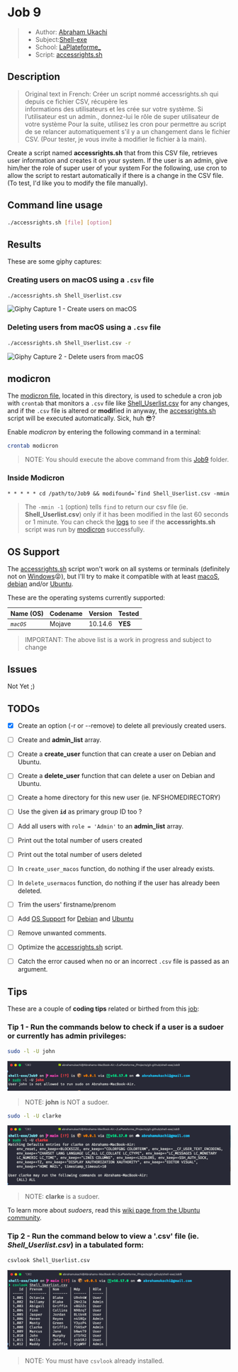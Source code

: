 # Job 9
> - Author: [Abraham Ukachi](https://github.com/abraham-ukachi) 
> - Subject:[Shell-exe](https://github.com/abraham-ukachi/shell-exe)
> - School: [LaPlateforme\_](https://laplateforme.io)
> - Script: [accessrights.sh](./accessrights.sh)



## Description
> Original text in French: 
> Créer un script nommé accessrights.sh qui depuis ce fichier CSV, récupère les \
> informations des utilisateurs et les crée sur votre système. 
> Si l’utilisateur est un admin., donnez-lui le rôle de super utilisateur de votre système
> Pour la suite, utilisez les cron pour permettre au script de se relancer automatiquement
> s'il y a un changement dans le fichier CSV. (Pour tester, je vous invite à modifier le fichier à la main).


Create a script named **accessrights.sh** that from this CSV file, retrieves user information and creates it on your system. If the user is an admin, give him/her the role of super user of your system For the following, use cron to allow the script to restart automatically if there is a change in the CSV file. (To test, I'd like you to modify the file manually).



## Command line usage


```sh
./accessrights.sh [file] [option]
```

## Results

These are some giphy captures:

### Creating users on macOS using a `.csv` file
```sh
./accessrights.sh Shell_Userlist.csv
```

![Giphy Capture 1 - Create users on macOS](./.screenshots/giphy_capture_1.gif)

### Deleting users from macOS using a `.csv` file

```sh
./accessrights.sh Shell_Userlist.csv -r
```
![Giphy Capture 2 - Delete users from macOS](./.screenshots/giphy_capture_2.gif)



## modicron

The [modicron file](modicron), located in this directory, is used to schedule a cron job with `crontab` that monitors a `.csv` file like [Shell_Userlist.csv](Shell_Userlist.csv) for any changes, and if the `.csv` file is altered or **modi**fied in anyway, the [accessrights.sh](accessrights.sh) script will be executed automatically. Sick, huh 😎? 

Enable *modicron* by entering the following command in a terminal:

```sh
crontab modicron
```
> NOTE: You should execute the above command from this [Job9](#Job9) folder. 

### Inside Modicron

```txt
* * * * * cd /path/to/Job9 && modifound=`find Shell_Userlist.csv -mmin -1` && [[ ${#modifound} > 0 ]] && ./accessrights.sh Shell_Userlist.csv
```
> The `-mmin -1` (option) tells `find` to return our csv file (ie. **Shell_Userlist.csv**) only if it has been modified in the last 60 seconds or 1 minute. You can check the [logs](.logs) to see if the **accessrights.sh** script was run by [modicron](#modicron) successfully.

## OS Support

The [accessrights.sh](./accessrights.sh) script won't work on all systems or terminals (definitely not on [Windows](https://microsoft.com)😝), but I'll try to make it compatible with at least [macoS](https://apple.com/macos), [debian](https://debian.org) and/or [Ubuntu](https://ubuntu.com). 

These are the operating systems currently supported:

| Name (OS) | Codename | Version | Tested |
| --------- | -------- | ------- | ------ |
| *`macOS`* | Mojave  | 10.14.6 | **YES** |

> IMPORTANT: The above list is a work in progress and subject to change 


## Issues

Not Yet ;)



## TODOs

- [x] Create an option (-r or --remove) to delete all previously created users.
- [ ] Create and **admin_list** array.
- [ ] Create a **create_user** function that can create a user on Debian and Ubuntu.
- [ ] Create a **delete_user** function that can delete a user on Debian and Ubuntu.
- [ ] Create a home directory for this new user (ie. NFSHOMEDIRECTORY) 
- [ ] Use the given **`id`** as primary group ID too ? 
- [ ] Add all users with `role = 'Admin'` to an **admin_list** array.
- [ ] Print out the total number of users created 
- [ ] Print out the total number of users deleted
- [ ] In `create_user_macos` function, do nothing if the user already exists.
- [ ] In `delete_usermacos` function, do nothing if the user has already been deleted.
- [ ] Trim the users' firstname/prenom
- [ ] Add [OS Support](#OS_Support) for [Debian](https://debian.org) and [Ubuntu](https://ubuntu.com)  
- [ ] Remove unwanted comments.
- [ ] Optimize the [accessrights.sh](./accessrights.sh) script.
- [ ] Catch the error caused when no or an incorrect `.csv` file is passed as an argument.



## Tips

These are a couple of **coding tips** related or birthed from this [job](#Job9):

### Tip 1 - Run the commands below to check if a user is a sudoer or currently has admin privileges:

```sh
sudo -l -U john
```
![Screenshot of Tip1](./.screenshots/screenshot_tip1.1.png)

> NOTE: **john** is NOT a sudoer.

```sh
sudo -l -U clarke
```
![Screenshot of Tip1](./.screenshots/screenshot_tip1.2.png)

> NOTE: **clarke** is a sudoer.

To learn more about *sudoers*, read this [wiki page from the Ubuntu community](https://help.ubuntu.com/community/Sudoers).


### Tip 2 - Run the command below to view a **'.csv'** file (ie. *Shell_Userlist.csv*) in a tabulated form:

```sh
csvlook Shell_Userlist.csv
```

![Screenshot of Tip2](./.screenshots/screenshot_tip2.png)

> NOTE: You must have `csvlook` already installed.
